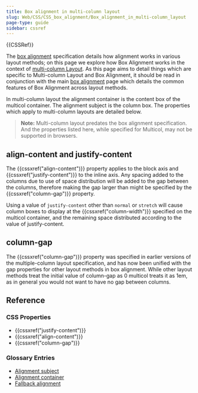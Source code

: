 ```yaml
---
title: Box alignment in multi-column layout
slug: Web/CSS/CSS_box_alignment/Box_alignment_in_multi-column_layout
page-type: guide
sidebar: cssref
---
```


{{CSSRef}}

The [box alignment](/en-US/docs/Web/CSS/CSS_box_alignment) specification details how alignment works in various layout methods; on this page we explore how Box Alignment works in the context of [multi-column Layout](/en-US/docs/Web/CSS/CSS_multicol_layout). As this page aims to detail things which are specific to Multi-column Layout and Box Alignment, it should be read in conjunction with the main [box alignment](/en-US/docs/Web/CSS/CSS_box_alignment) page which details the common features of Box Alignment across layout methods.

In multi-column layout the alignment container is the content box of the multicol container. The alignment subject is the column box. The properties which apply to multi-column layouts are detailed below.

> **Note:** Multi-column layout predates the box alignment specification. And the properties listed here, while specified for Multicol, may not be supported in browsers.

## align-content and justify-content

The {{cssxref("align-content")}} property applies to the block axis and {{cssxref("justify-content")}} to the inline axis. Any spacing added to the columns due to use of space distribution will be added to the gap between the columns, therefore making the gap larger than might be specified by the {{cssxref("column-gap")}} property.

Using a value of `justify-content` other than `normal` or `stretch` will cause column boxes to display at the {{cssxref("column-width")}} specified on the multicol container, and the remaining space distributed according to the value of justify-content.

## column-gap

The {{cssxref("column-gap")}} property was specified in earlier versions of the multiple-column layout specification, and has now been unified with the gap properties for other layout methods in box alignment. While other layout methods treat the initial value of column-gap as 0 multicol treats it as 1em, as in general you would not want to have no gap between columns.

## Reference

### CSS Properties

- {{cssxref("justify-content")}}
- {{cssxref("align-content")}}
- {{cssxref("column-gap")}}

### Glossary Entries

- [Alignment subject](/en-US/docs/Glossary/Alignment_Subject)
- [Alignment container](/en-US/docs/Glossary/Alignment_Container)
- [Fallback alignment](/en-US/docs/Glossary/Fallback_Alignment)
